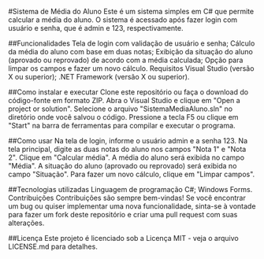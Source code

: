 #Sistema de Média do Aluno
Este é um sistema simples em C# que permite calcular a média do aluno. O sistema é acessado após fazer login com usuário e senha, que é admin e 123, respectivamente.

##Funcionalidades
Tela de login com validação de usuário e senha;
Cálculo da média do aluno com base em duas notas;
Exibição da situação do aluno (aprovado ou reprovado) de acordo com a média calculada;
Opção para limpar os campos e fazer um novo cálculo.
Requisitos
Visual Studio (versão X ou superior);
.NET Framework (versão X ou superior).

##Como instalar e executar
Clone este repositório ou faça o download do código-fonte em formato ZIP.
Abra o Visual Studio e clique em "Open a project or solution".
Selecione o arquivo "SistemaMediaAluno.sln" no diretório onde você salvou o código.
Pressione a tecla F5 ou clique em "Start" na barra de ferramentas para compilar e executar o programa.

##Como usar
Na tela de login, informe o usuário admin e a senha 123.
Na tela principal, digite as duas notas do aluno nos campos "Nota 1" e "Nota 2".
Clique em "Calcular média".
A média do aluno será exibida no campo "Média".
A situação do aluno (aprovado ou reprovado) será exibida no campo "Situação".
Para fazer um novo cálculo, clique em "Limpar campos".

##Tecnologias utilizadas
Linguagem de programação C#;
Windows Forms.
Contribuições
Contribuições são sempre bem-vindas! Se você encontrar um bug ou quiser implementar uma nova funcionalidade, sinta-se à vontade para fazer um fork deste repositório e criar uma pull request com suas alterações.

##Licença
Este projeto é licenciado sob a Licença MIT - veja o arquivo LICENSE.md para detalhes.
